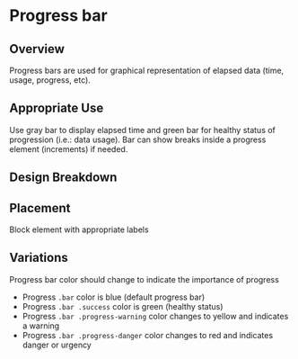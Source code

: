 # Progress bar

## Overview
Progress bars are used for graphical representation of elapsed data (time, usage, progress, etc).

## Appropriate Use
Use gray bar to display elapsed time and green bar for healthy status of progression (i.e.: data usage). Bar can show breaks inside a progress element (increments) if needed.

## Design Breakdown

## Placement
Block element with appropriate labels

## Variations
Progress bar color should change to indicate the importance of progress

- Progress `.bar` color is blue (default progress bar)
- Progress `.bar .success` color is green (healthy status)
- Progress `.bar .progress-warning` color changes to yellow and indicates a warning
- Progress `.bar .progress-danger` color changes to red and indicates danger or urgency
